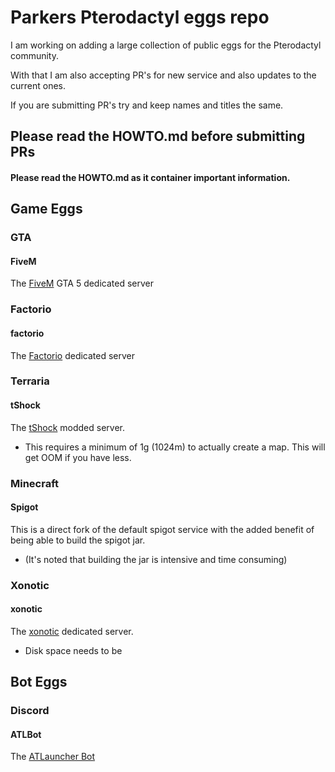 # Parkers Pterodactyl eggs repo

I am working on adding a large collection of public eggs for the Pterodactyl community.

With that I am also accepting PR's for new service and also updates to the current ones.

If you are submitting PR's try and keep names and titles the same.


## Please read the HOWTO.md before submitting PRs


#### Please read the HOWTO.md as it container important information.

## Game Eggs
### GTA
#### FiveM
The [FiveM](https://fivem.net/) GTA 5 dedicated server

### Factorio
#### factorio
The [Factorio](https://factorio.com/) dedicated server

### Terraria
#### tShock
The [tShock](https://tshock.co) modded server.
- This requires a minimum of 1g (1024m) to actually create a map. This will get OOM if you have less.

### Minecraft
#### Spigot
This is a direct fork of the default spigot service with the added benefit of being able to build the spigot jar.  
- (It's noted that building the jar is intensive and time consuming)

### Xonotic
#### xonotic
The [xonotic](http://www.xonotic.org/) dedicated server.
- Disk space needs to be

## Bot Eggs
### Discord
#### ATLBot
The [ATLauncher Bot](https://github.com/ATLauncher/discord-bot/)